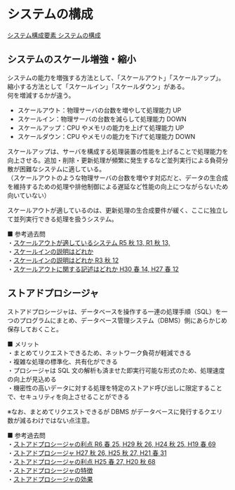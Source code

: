 # システムの構成

[システム構成要素 システムの構成](https://www.ap-siken.com/index_te.html#4_1)

## システムのスケール増強・縮小

システムの能力を増強する方法として、「スケールアウト」「スケールアップ」。縮小する方法として「スケールイン」「スケールダウン」がある。  
何を増減するかが違う。

- スケールアウト：物理サーバの台数を増やして処理能力 UP
- スケールイン：物理サーバの台数を減らして処理能力 DOWN
- スケールアップ：CPU やメモリの能力を上げて処理能力 UP
- スケールダウン：CPU やメモリの能力を下げて処理能力 DOWN

スケールアップは、サーバを構成する処理装置の性能を上げることで処理能力を向上させる。追加・削除・更新処理が頻繁に発生するなど並列実行による負荷分散が困難なシステムに適している。  
（スケールアウトのような物理サーバの台数を増やす対応だと、データの生合成を維持するための処理や排他制御による遅延など性能の向上につながらないため向いていない）

スケールアウトが適しているのは、更新処理の生合成要件が緩く、ここに独立して並列実行できる処理を扱うシステム。

■ 参考過去問  
・[スケールアウトが適しているシステム R5 秋 13, R1 秋 13, ](https://www.ap-siken.com/kakomon/05_aki/q13.html)  
・[スケールインの説明はどれか](https://www.ap-siken.com/kakomon/05_haru/q13.html)  
・[スケールインの説明はどれか R3 秋 12](https://www.ap-siken.com/kakomon/03_aki/q12.html)  
・[スケールアウトに関する記述はどれか H30 春 14, H27 春 12](https://www.ap-siken.com/kakomon/30_haru/q14.html)

## ストアドプロシージャ

ストアドプロシージャは、データベースを操作する一連の処理手順（SQL）を一つのプログラムにまとめ、データベース管理システム（DBMS）側にあらかじめ保存しておくこと。

■ メリット  
・まとめてリクエストできるため、ネットワーク負荷が軽減できる  
・複雑な処理の標準化、共有化ができる  
・プロシージャは SQL 文の解析も済ませた即実行可能な形式のため、処理速度の向上が見込める  
・機密性の高いデータに対する処理を特定のストアド呼び出しに限定することで、セキュリティを向上させることができる

※なお、まとめてリクエストできるが DBMS がデータベースに発行するクエリ数が減るわけではない点注意。

■ 参考過去問  
・[ストアドプロシージャの利点 R6 春 25, H29 秋 26, H24 秋 25, H19 春 69](https://www.ap-siken.com/kakomon/06_haru/q25.html)  
・[ストアドプロシージャ H27 秋 26, H25 秋 27, H21 春 31](https://www.ap-siken.com/kakomon/27_aki/q26.html)  
・[ストアドプロシージャの利点 H25 春 27, H20 秋 68](https://www.ap-siken.com/kakomon/25_haru/q27.html)  
・[ストアドプロシージャの特徴](https://www.ap-siken.com/kakomon/19_aki/q69.html)  
・[ストアドプロシージャの効果](https://www.ap-siken.com/kakomon/17_haru/q28.html)

